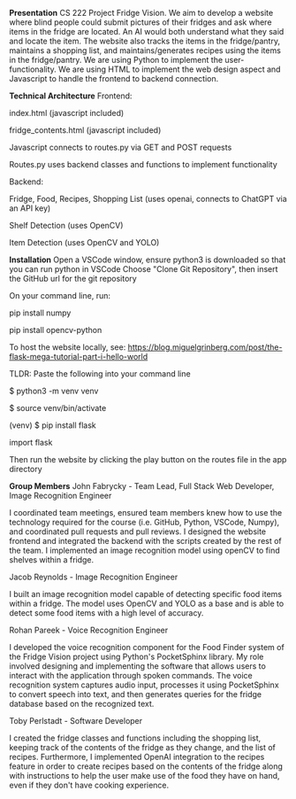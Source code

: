 **Presentation**
CS 222 Project Fridge Vision. We aim to develop a website where blind people could submit pictures of their fridges and ask where items in the fridge are located. An AI would both understand what they said and locate the item. The website also tracks the items in the fridge/pantry, maintains a shopping list, and maintains/generates recipes using the items in the fridge/pantry. We are using Python to implement the user-functionality. We are using HTML to implement the web design aspect and Javascript to handle the frontend to backend connection. 

**Technical Architecture**
Frontend:

index.html (javascript included)

fridge_contents.html (javascript included)

Javascript connects to routes.py via GET and POST requests

Routes.py uses backend classes and functions to implement functionality

Backend:

Fridge, Food, Recipes, Shopping List (uses openai, connects to ChatGPT via an API key)

Shelf Detection (uses OpenCV)

Item Detection (uses OpenCV and YOLO)

**Installation**
Open a VSCode window, ensure python3 is downloaded so that you can run python in VSCode
Choose "Clone Git Repository", then insert the GitHub url for the git repository

On your command line, run:

pip install numpy

pip install opencv-python

To host the website locally, see: https://blog.miguelgrinberg.com/post/the-flask-mega-tutorial-part-i-hello-world

TLDR: Paste the following into your command line

$ python3 -m venv venv

$ source venv/bin/activate

(venv) $ pip install flask

import flask

Then run the website by clicking the play button on the routes file in the app directory

**Group Members**
John Fabrycky - Team Lead, Full Stack Web Developer, Image Recognition Engineer

I coordinated team meetings, ensured team members knew how to use the technology required for the course (i.e. GitHub, Python, VSCode, Numpy), and coordinated pull requests and pull reviews. I designed the website frontend and integrated the backend with the scripts created by the rest of the team. I implemented an image recognition model using openCV to find shelves within a fridge.

Jacob Reynolds - Image Recognition Engineer

I built an image recognition model capable of detecting specific food items within a fridge. The model uses OpenCV and YOLO as a base and is able to detect some food items with a high level of accuracy.

Rohan Pareek - Voice Recognition Engineer

I developed the voice recognition component for the Food Finder system of the Fridge Vision project using Python's PocketSphinx library. My role involved designing and implementing the software that allows users to interact with the application through spoken commands. The voice recognition system captures audio input, processes it using PocketSphinx to convert speech into text, and then generates queries for the fridge database based on the recognized text.

Toby Perlstadt - Software Developer

I created the fridge classes and functions including the shopping list, keeping track of the contents of the fridge as they change, and the list of recipes. Furthermore, I implemented OpenAI integration to the recipes feature in order to create recipes based on the contents of the fridge along with instructions to help the user make use of the food they have on hand, even if they don't have cooking experience. 

